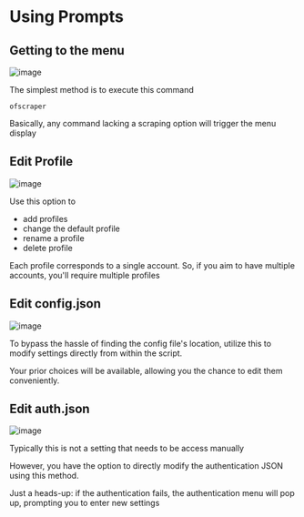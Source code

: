# Using Prompts

## Getting to the menu

![image](https://user-images.githubusercontent.com/67020411/230734717-e85b02ee-2e66-467a-abe0-2f479c1e6671.png)

The simplest method is to execute this command

```
ofscraper
```

Basically, any command lacking a scraping option will trigger the menu display

## Edit Profile

![image](https://user-images.githubusercontent.com/67020411/230734759-b16a49da-0b61-44fc-9013-be0b0ac56419.png)

Use this option to

* add profiles
* change the default profile
* rename a profile
* delete profile

Each profile corresponds to a single account. So, if you aim to have multiple accounts, you'll require multiple profiles

## Edit config.json

![image](https://user-images.githubusercontent.com/67020411/230734909-5ad9c464-4984-4594-a0de-676344b84697.png)

To bypass the hassle of finding the config file's location, utilize this to modify settings directly from within the script.&#x20;

Your prior choices will be available, allowing you the chance to edit them conveniently.

## Edit auth.json

![image](https://user-images.githubusercontent.com/67020411/230735133-9bc6c48f-daed-40be-841c-0d84c3eb2bca.png)

Typically this is not a setting that needs to be access manually

However, you have the option to directly modify the authentication JSON using this method.

Just a heads-up: if the authentication fails, the authentication menu will pop up, prompting you to enter new settings
